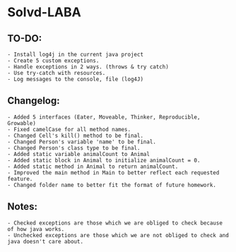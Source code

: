 # Solvd-LABA
## TO-DO:
```
- Install log4j in the current java project
- Create 5 custom exceptions.
- Handle exceptions in 2 ways. (throws & try catch)
- Use try-catch with resources.
- Log messages to the console, file (log4J)
```
## Changelog:
```
- Added 5 interfaces (Eater, Moveable, Thinker, Reproducible, Growable)
- Fixed camelCase for all method names.
- Changed Cell's kill() method to be final.
- Changed Person's variable 'name' to be final.
- Changed Person's class type to be final.
- Added static variable animalCount to Animal
- Added static block in Animal to initialize animalCount = 0.
- Added static method in Animal to return animalCount.
- Improved the main method in Main to better reflect each requested feature.
- Changed folder name to better fit the format of future homework.
```

## Notes:
	- Checked exceptions are those which we are obliged to check because of how java works.
	- Unchecked exceptions are those which we are not obliged to check and java doesn't care about.